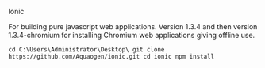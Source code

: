 Ionic

For building pure javascript web applications. Version 1.3.4 and then version 1.3.4-chromium for installing Chromium web applications giving offline use.

`
cd C:\Users\Administrator\Desktop\
git clone https://github.com/Aquaogen/ionic.git
cd ionic
npm install
`